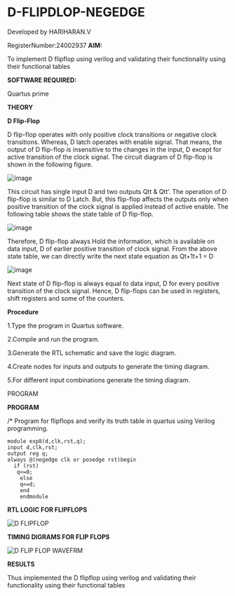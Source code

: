 # D-FLIPDLOP-NEGEDGE
Developed by HARIHARAN.V

RegisterNumber:24002937
**AIM:**

To implement  D flipflop using verilog and validating their functionality using their functional tables

**SOFTWARE REQUIRED:**

Quartus prime

**THEORY**

**D Flip-Flop**

D flip-flop operates with only positive clock transitions or negative clock transitions. Whereas, D latch operates with enable signal. That means, the output of D flip-flop is insensitive to the changes in the input, D except for active transition of the clock signal. The circuit diagram of D flip-flop is shown in the following figure.

![image](https://github.com/naavaneetha/D-FLIPDLOP-NEGEDGE/assets/154305477/48c81fe8-bc3f-40e7-95e2-519fc155ad51)

This circuit has single input D and two outputs Qtt & Qtt’. The operation of D flip-flop is similar to D Latch. But, this flip-flop affects the outputs only when positive transition of the clock signal is applied instead of active enable. The following table shows the state table of D flip-flop.

![image](https://github.com/naavaneetha/D-FLIPDLOP-NEGEDGE/assets/154305477/e5f3fda7-68ec-4a3a-a0a4-cf6f9cc4ab55)

Therefore, D flip-flop always Hold the information, which is available on data input, D of earlier positive transition of clock signal. From the above state table, we can directly write the next state equation as Qt+1t+1 = D

![image](https://github.com/naavaneetha/D-FLIPDLOP-NEGEDGE/assets/154305477/8592c0d8-2917-4142-91b9-d6c30dd891d2)

Next state of D flip-flop is always equal to data input, D for every positive transition of the clock signal. Hence, D flip-flops can be used in registers, shift registers and some of the counters.

**Procedure**

1.Type the program in Quartus software.

2.Compile and run the program.

3.Generate the RTL schematic and save the logic diagram.

4.Create nodes for inputs and outputs to generate the timing diagram.

5.For different input combinations generate the timing diagram.

PROGRAM

**PROGRAM**

/* Program for flipflops and verify its truth table in quartus using Verilog programming.
```
module exp8(d,clk,rst,q);
input d,clk,rst;
output reg q;
always @(negedge clk or posedge rst)begin
  if (rst)
   q<=0;
	else 
	q<=d;
	end
	endmodule
```

 


**RTL LOGIC FOR FLIPFLOPS**

![D FLIPFLOP](https://github.com/user-attachments/assets/3eb0b111-ca2c-46a4-93ff-5f0814c22347)



**TIMING DIGRAMS FOR FLIP FLOPS**

![D FLIP FLOP WAVEFRM](https://github.com/user-attachments/assets/e2f0324e-8600-451c-a1f3-0b5732dc2630)



**RESULTS**

Thus implemented the  D flipflop using verilog and validating their functionality using their functional tables
